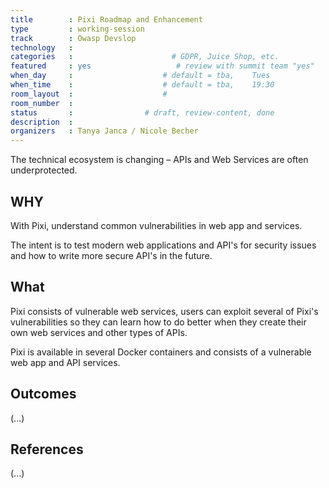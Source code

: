 ```yaml
---
title        : Pixi Roadmap and Enhancement
type         : working-session
track        : Owasp Devslop
technology   :
categories   :                      # GDPR, Juice Shop, etc.
featured     : yes                   # review with summit team "yes"
when_day     :                    # default = tba,    Tues
when_time    :                    # default = tba,    19:30
room_layout  :                    #
room_number  :
status       :                # draft, review-content, done
description  :
organizers   : Tanya Janca / Nicole Becher
---
```


The technical ecosystem is changing – APIs and Web Services are often underprotected.

## WHY

With Pixi, understand common vulnerabilities in web app and services.

The intent is to test modern web applications and API's for security issues and how to write more secure API's in the future.

## What

Pixi consists of vulnerable web services, users can exploit several of Pixi's vulnerabilities so they can learn how to do better when they create their own web services and other types of APIs.

Pixi is available in several Docker containers and consists of a vulnerable web app and API services.  

## Outcomes

(...)

## References

(...)
